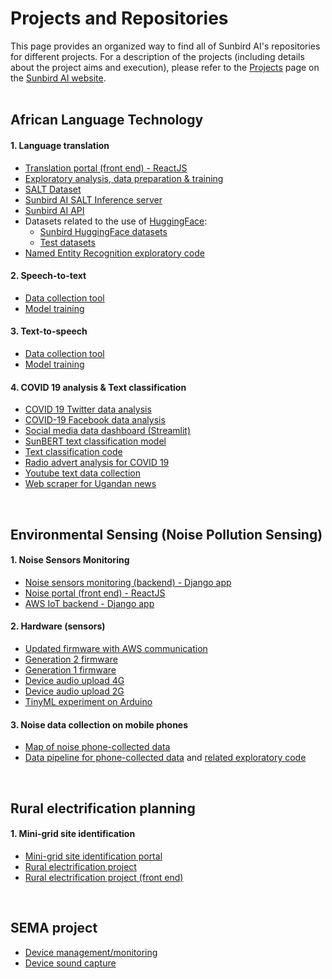 # Projects and Repositories

This page provides an organized way to find all of Sunbird AI's repositories for different projects. 
For a description of the projects (including details about the project aims and execution), please refer to the [Projects](https://sunbird.ai/projects/) page on the [Sunbird AI website](https://sunbird.ai/).
<br/> <br/>

## African Language Technology
#### 1. Language translation
  - [Translation portal (front end) - ReactJS](https://github.com/SunbirdAI/translation-portal-react)
  - [Exploratory analysis, data preparation & training](https://github.com/SunbirdAI/parallel-text-EDA)
  - [SALT Dataset](https://github.com/SunbirdAI/salt)  
  - [Sunbird AI SALT Inference server](https://github.com/SunbirdAI/sunbirdai-model-inferences)
  - [Sunbird AI API](https://github.com/SunbirdAI/sunbird-ai-api)
  - Datasets related to the use of [HuggingFace](https://huggingface.co/):
       - [Sunbird HuggingFace datasets](https://github.com/SunbirdAI/datasets)
       - [Test datasets](https://github.com/SunbirdAI/toy-hf-datasets)
  - [Named Entity Recognition exploratory code](https://github.com/SunbirdAI/sunbird-ner)

#### 2. Speech-to-text
   - [Data collection tool](https://github.com/SunbirdAI/speech-data-collection-twilio-whatsapp)
   - [Model training](https://github.com/SunbirdAI/sunbird-speech)
#### 3. Text-to-speech
   - [Data collection tool](https://github.com/SunbirdAI/sunbird-prompt-reader)
   - [Model training](https://github.com/SunbirdAI/sunbird-speech)
#### 4. COVID 19 analysis & Text classification
   - [COVID 19 Twitter data analysis](https://github.com/SunbirdAI/covid19-uganda-twitter-data-analysis)
   - [COVID-19 Facebook data analysis](https://github.com/SunbirdAI/covid19-uganda-facebook-data-analysis)
   - [Social media data dashboard (Streamlit)](https://github.com/SunbirdAI/social-media-data-dashboard)
   - [SunBERT text classification model](https://github.com/SunbirdAI/SunBERT)
   - [Text classification code](https://github.com/SunbirdAI/text-classification)
   - [Radio advert analysis for COVID 19](https://github.com/SunbirdAI/radio-data-analysis)
   - [Youtube text data collection](https://github.com/SunbirdAI/youtube-data-collection)
   - [Web scraper for Ugandan news](https://github.com/SunbirdAI/ug-news-data-collection)

<br/>

## Environmental Sensing (Noise Pollution Sensing)
#### 1. Noise Sensors Monitoring 
   - [Noise sensors monitoring (backend) - Django app](https://github.com/SunbirdAI/noise-sensors-monitoring)
   - [Noise portal (front end) - ReactJS](https://github.com/SunbirdAI/noise-portal)
   - [AWS IoT backend - Django app](https://github.com/SunbirdAI/aws-iot-noise-monitoring)
#### 2. Hardware (sensors)
   - [Updated firmware with AWS communication](https://github.com/SunbirdAI/sb-generation2-stm32-firmware)
   - [Generation 2 firmware](https://github.com/SunbirdAI/sbgen2firmware-clean)
   - [Generation 1 firmware](https://github.com/SunbirdAI/sb-generation1-firmware)
   - [Device audio upload 4G](https://github.com/SunbirdAI/audio-file-upload-4G)
   - [Device audio upload 2G](https://github.com/SunbirdAI/audio-file-upload-2G)
   - [TinyML experiment on Arduino](https://github.com/SunbirdAI/sb-tiny-ml-arduino-nano-33-ble)
#### 3. Noise data collection on mobile phones
   - [Map of noise phone-collected data](https://github.com/SunbirdAI/noise-data-mapping)
   - [Data pipeline for phone-collected data](https://github.com/SunbirdAI/odk-noise-data-pipeline) and [related exploratory code](https://github.com/SunbirdAI/odk-api-calls)

<br/>

## Rural electrification planning
#### 1. Mini-grid site identification
   - [Mini-grid site identification portal](https://github.com/SunbirdAI/mini-grid-site-identification)
   - [Rural electrification project](https://github.com/SunbirdAI/lamwo-electrification)
   - [Rural electrification project (front end)](https://github.com/SunbirdAI/lamwo-electrification-project)

<br/>

## SEMA project
   - [Device management/monitoring](https://github.com/SunbirdAI/sunbird-sema)
   - [Device sound capture](https://github.com/SunbirdAI/sbgeneration1audiofeedback)

<br/>
